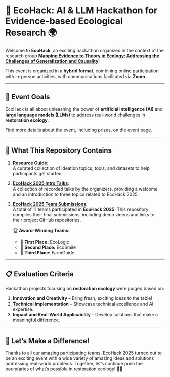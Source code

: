 # 🌿 EcoHack: AI & LLM Hackathon for Evidence-based Ecological Research 🌍  

Welcome to **EcoHack**, an exciting hackathon organized in the context of the research group **[Mapping Evidence to Theory in Ecology: Addressing the Challenges of Generalization and Causality](https://www.uni-bielefeld.de/einrichtungen/zif/groups/ongoing/mapping-evidence/)**!  

This event is organized in a **hybrid format**, combining online participation with in-person activities, with communications facilitated via **Zoom**.  

---

## 🎯 Event Goals  
EcoHack is all about unleashing the power of **artificial intelligence (AI)** and **large language models (LLMs)** to address real-world challenges in **restoration ecology**.  

Find more details about the event, including prizes, on the [event page](https://www.uni-bielefeld.de/einrichtungen/zif/events/#/event/8023).  

---

## 📂 What This Repository Contains  
1. **[Resource Guide](https://github.com/EcoWeaver/EcoHack/tree/main/resource-guide)**:  
   A curated collection of ideation topics, tools, and datasets to help participants get started.  

2. **[EcoHack 2025 Intro Talks](https://github.com/EcoWeaver/EcoHack/tree/main/2025/organizer-intro-talks)**:  
   A collection of recorded talks by the organizers, providing a welcome and an introduction to three topics related to EcoHack 2025.	

3. **[EcoHack 2025 Team Submissions](https://github.com/EcoWeaver/EcoHack/tree/main/2025/hackathon-team-submissions)**:  
   A total of 11 teams participated in **EcoHack 2025**. This repository compiles their final submissions, including demo videos and links to their project GitHub repositories.  

   🏆 **Award-Winning Teams:**  
   - 🥇 **First Place:** EcoLogic  
   - 🥈 **Second Place:** EcoSmile  
   - 🥉 **Third Place:** FarmGuide  


---

## 📋 Evaluation Criteria  
Hackathon projects focusing on **restoration ecology** were judged based on:  
1. **Innovation and Creativity** – Bring fresh, exciting ideas to the table!  
2. **Technical Implementation** – Showcase technical excellence and AI expertise.  
3. **Impact and Real-World Applicability** – Develop solutions that make a meaningful difference.  

---

## 🌟 Let’s Make a Difference!  
Thanks to all our amazing participating teams, EcoHack 2025 turned out to be an exciting event with a wide variety of amazing ideas and solutions addressing real-world problems. Together, let’s continue push the boundaries of what’s possible in restoration ecology! 🌿✨  
